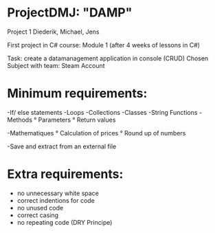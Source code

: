 # ProjectDMJ: "DAMP"

Project 1 Diederik, Michael, Jens



First project in C# course: Module 1
(after 4 weeks of lessons in C#)


Task: create a datamanagement application in console (CRUD)
Chosen Subject with team: Steam Account



# Minimum requirements:

-If/ else statements
-Loops
-Collections
-Classes
-String Functions
-Methods 
  ° Parameters
  ° Return values

-Mathematiques 
  ° Calculation of prices
  ° Round up of numbers
  
-Save and extract from an external file


# Extra requirements:

- no unnecessary white space
- correct indentions for code
- no unused code
- correct casing
- no repeating code (DRY Principe)


